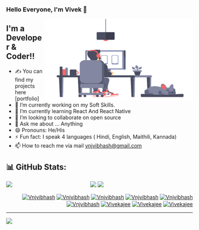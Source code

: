 ### Hello Everyone, I'm Vivek  👋

<img align="right" alt="GIF" src="https://github.com/Vnjvibhash/Vnjvibhash/blob/main/coder.gif?raw=true" width="400" height="220" />

## I'm a Developer & Coder!!
- ✍ You can find my projects here [portfolio]
- 🔭 I’m currently working on my Soft Skills.
- 🌱 I’m currently learning React And React Native
- 👯 I’m looking to collaborate on open source
- 💬 Ask me about ... Anything
- 😄 Pronouns: He/His
- ⚡ Fun fact: I speak 4 languages ( Hindi, English, Maithili, Kannada)
- 📫 How to reach me via mail vnjvibhash@gmail.com

## 📊 GitHub Stats:
<img align="left" width="45%" src = "https://github-readme-stats.vercel.app/api?username=Vnjvibhash&theme=radical&hide_border=false&include_all_commits=false&count_private=false"/>
<img width="49%" src = "https://github-readme-streak-stats.herokuapp.com/?user=Vnjvibhash&theme=radical&hide_border=false"/>
<img width="45%" src = "https://github-readme-stats.vercel.app/api/top-langs/?username=Vnjvibhash&theme=radical&hide_border=false&include_all_commits=true&count_private=true&layout=compact"/>
<p align="right">
<a href="https://twitter.com/Vnjvibhash" target="blank"><img align="center" src="https://raw.githubusercontent.com/rahuldkjain/github-profile-readme-generator/master/src/images/icons/Social/twitter.svg" alt="Vnjvibhash" height="30" width="40" /></a>
<a href="https://linkedin.com/comm/mynetwork/discovery-see-all?usecase=PEOPLE_FOLLOWS&followMember=vivekajee" target="blank"><img align="center" src="https://raw.githubusercontent.com/rahuldkjain/github-profile-readme-generator/master/src/images/icons/Social/linked-in-alt.svg" alt="Vnjvibhash" height="30" width="40" /></a>
<a href="https://wa.me/917986635348" target="blank"><img align="center" src="https://raw.githubusercontent.com/rahuldkjain/github-profile-readme-generator/master/src/images/icons/Social/whatsapp.svg" alt="Vnjvibhash" height="30" width="40" /></a>
<a href="https://fb.com/vivekajee" target="blank"><img align="center" src="https://raw.githubusercontent.com/rahuldkjain/github-profile-readme-generator/master/src/images/icons/Social/facebook.svg" alt="Vnjvibhash" height="30" width="40" /></a>
<a href="https://instagram.com/vivekajee" target="blank"><img align="center" src="https://raw.githubusercontent.com/rahuldkjain/github-profile-readme-generator/master/src/images/icons/Social/instagram.svg" alt="Vnjvibhash" height="30" width="40" /></a>
<a href="https://www.youtube.com/@innovateria" target="blank"><img align="center" src="https://raw.githubusercontent.com/rahuldkjain/github-profile-readme-generator/master/src/images/icons/Social/youtube.svg" alt="Vnjvibhash" height="30" width="40" /></a>
<a href="https://www.hackerrank.com/Vivekajee" target="blank"><img align="center" src="https://raw.githubusercontent.com/rahuldkjain/github-profile-readme-generator/master/src/images/icons/Social/hackerrank.svg" alt="Vivekajee" height="30" width="40" /></a>
<a href="https://www.kaggle.com/vivekajee" target="blank"><img align="center" src="https://raw.githubusercontent.com/rahuldkjain/github-profile-readme-generator/master/src/images/icons/Social/kaggle.svg" alt="Vivekajee" height="30" width="40" /></a>
<a href="https://leetcode.com/VivekaJee/" target="blank"><img align="center" src="https://raw.githubusercontent.com/rahuldkjain/github-profile-readme-generator/master/src/images/icons/Social/leet-code.svg" alt="Vivekajee" height="30" width="40" /></a>
</p>

---
<!-- <a href="https://github.com/ryo-ma/github-profile-trophy"><img src="https://github-profile-trophy.vercel.app/?username=Vnjvibhash" alt="Vnjvibhash" /> -->
<img src = "https://visitcount.itsvg.in/api?id=Vnjvibhash&label=Visitors&pretty=true"/>
<!---
Vnjvibhash/Vnjvibhash is a ✨ special ✨ repository because its `README.md` (this file) appears on your GitHub profile.
You can click the Preview link to take a look at your changes.
--->
